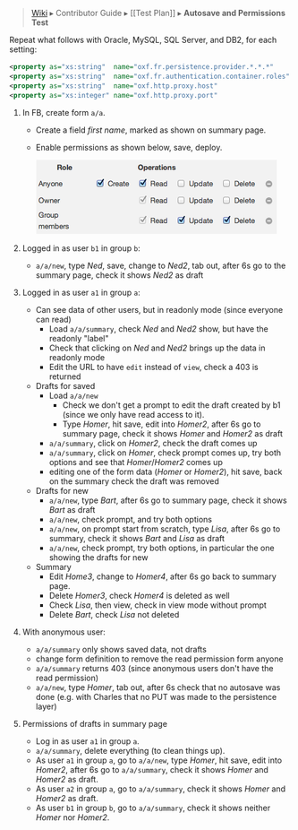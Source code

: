 > [Wiki](Home) ▸ Contributor Guide ▸ [[Test Plan]] ▸ **Autosave and Permissions Test**

Repeat what follows with Oracle, MySQL, SQL Server, and DB2, for each setting:

```xml
<property as="xs:string"  name="oxf.fr.persistence.provider.*.*.*"     value="..."/>
<property as="xs:string"  name="oxf.fr.authentication.container.roles" value="a b"/>
<property as="xs:string"  name="oxf.http.proxy.host"                   value="localhost"/>
<property as="xs:integer" name="oxf.http.proxy.port"                   value="8888"/>
```

1. In FB, create form `a/a`.
    - Create a field *first name*, marked as shown on summary page.
    - Enable permissions as shown below, save, deploy.

        ![Permissions dialog](images/test-permissions.png)

2. Logged in as user `b1` in group `b`:
    - `a/a/new`, type *Ned*, save, change to *Ned2*, tab out, after 6s go to the summary page, check it shows *Ned2* as draft
3. Logged in as user `a1` in group `a`:
    - Can see data of other users, but in readonly mode (since everyone can read)
        - Load `a/a/summary`, check *Ned* and *Ned2* show, but have the readonly "label"
        - Check that clicking on *Ned* and *Ned2* brings up the data in readonly mode
        - Edit the URL to have `edit` instead of `view`, check a 403 is returned
    - Drafts for saved
        - Load `a/a/new`
            - Check we don't get a prompt to edit the draft created by b1 (since we only have read access to it).
            - Type *Homer*, hit save, edit into *Homer2*, after 6s go to summary page, check it shows *Homer* and *Homer2* as draft
        - `a/a/summary`, click on *Homer2*, check the draft comes up
        - `a/a/summary`, click on *Homer*, check prompt comes up, try both options and see that *Homer*/*Homer2* comes up
        - editing one of the form data (*Homer* or *Homer2*), hit save, back on the summary check the draft was removed
    - Drafts for new
        - `a/a/new`, type *Bart*, after 6s go to summary page, check it shows *Bart* as draft
        - `a/a/new`, check prompt, and try both options
        - `a/a/new`, on prompt start from scratch, type *Lisa*, after 6s go to summary, check it shows *Bart* and *Lisa* as draft
        - `a/a/new`, check prompt, try both options, in particular the one showing the drafts for new
    - Summary
        - Edit *Home3*, change to *Homer4*, after 6s go back to summary page.
        - Delete *Homer3*, check *Homer4* is deleted as well
        - Check *Lisa*, then view, check in view mode without prompt
        - Delete *Bart*, check *Lisa* not deleted
4. With anonymous user:
    - `a/a/summary` only shows saved data, not drafts
    - change form definition to remove the read permission form anyone
    - `a/a/summary` returns 403 (since anonymous users don't have the read permission)
    - `a/a/new`, type *Homer*, tab out, after 6s check that no autosave was done (e.g. with Charles that no PUT was made to the persistence layer)
5. Permissions of drafts in summary page
    - Log in as user `a1` in group `a`.
    - `a/a/summary`, delete everything (to clean things up).
    - As user `a1` in group `a`, go to `a/a/new`, type *Homer*, hit save, edit into *Homer2*, after 6s go to `a/a/summary`, check it shows *Homer* and *Homer2* as draft.
    - As user `a2` in group `a`, go to `a/a/summary`, check it shows *Homer* and *Homer2* as draft.
    - As user `b1` in group `b`, go to `a/a/summary`, check it shows neither *Homer* nor *Homer2*.
